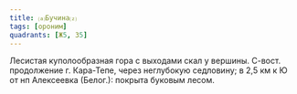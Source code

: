 ```yaml
---
title: ⒜Бучина⒵
tags: [ороним]
quadrants: [Ж5, З5]
---
```


Лесистая куполообразная гора с выходами скал у вершины. С-вост. продолжение г.
Кара-Тепе, через неглубокую седловину; в 2,5 км к Ю от нп Алексеевка (Белог.):
покрыта буковым лесом.
